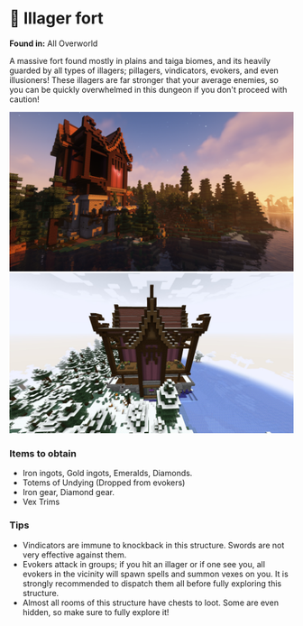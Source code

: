 # 🏰 Illager fort

**Found in:** All Overworld

A massive fort found mostly in plains and taiga biomes, and its heavily guarded by all types of illagers; pillagers, vindicators, evokers, and even illusioners! These illagers are far stronger that your average enemies, so you can be quickly overwhelmed in this dungeon if you don't proceed with caution!

![](<../../../.gitbook/assets/image (124).png>)![](<../../../.gitbook/assets/image (93).png>)

### Items to obtain

* Iron ingots, Gold ingots, Emeralds, Diamonds.
* Totems of Undying (Dropped from evokers)
* Iron gear, Diamond gear.
* Vex Trims

### Tips

* Vindicators are immune to knockback in this structure. Swords are not very effective against them.
* Evokers attack in groups; if you hit an illager or if one see you, all evokers in the vicinity will spawn spells and summon vexes on you. It is strongly recommended to dispatch them all before fully exploring this structure.
* Almost all rooms of this structure have chests to loot. Some are even hidden, so make sure to fully explore it!
